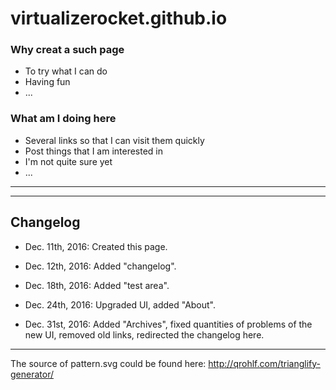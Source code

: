 virtualizerocket.github.io
========================

### Why creat a such page ###
+ To try what I can do
+ Having fun
+ ...

### What am I doing here ###
+ Several links so that I can visit them quickly
+ Post things that I am interested in
+ I'm not quite sure yet
+ ...

* * * * * * * * * * * *
* * * * * * * * * * * *
Changelog
-------------------
+ Dec. 11th, 2016:
Created this page.

+ Dec. 12th, 2016:
Added "changelog".

+ Dec. 18th, 2016:
Added "test area".

+ Dec. 24th, 2016:
Upgraded UI, added "About".

+ Dec. 31st, 2016:
Added "Archives", fixed quantities of problems of the new UI, removed old links, redirected the changelog here.

*************
The source of pattern.svg could be found here:
http://qrohlf.com/trianglify-generator/
